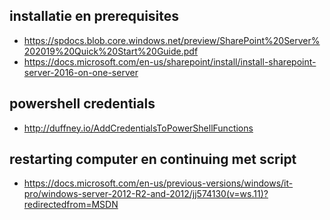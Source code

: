 ## installatie en prerequisites

* https://spdocs.blob.core.windows.net/preview/SharePoint%20Server%202019%20Quick%20Start%20Guide.pdf
* https://docs.microsoft.com/en-us/sharepoint/install/install-sharepoint-server-2016-on-one-server

## powershell credentials 

* http://duffney.io/AddCredentialsToPowerShellFunctions

## restarting computer en continuing met script 

* https://docs.microsoft.com/en-us/previous-versions/windows/it-pro/windows-server-2012-R2-and-2012/jj574130(v=ws.11)?redirectedfrom=MSDN
